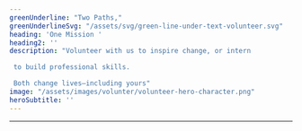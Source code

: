 ```yaml
---
greenUnderline: "Two Paths,"
greenUnderlineSvg: "/assets/svg/green-line-under-text-volunteer.svg"
heading: 'One Mission ' 
heading2: ''
description: "Volunteer with us to inspire change, or intern

 to build professional skills. 

 Both change lives—including yours"
image: "/assets/images/volunter/volunteer-hero-character.png"
heroSubtitle: ''
---
```



---
